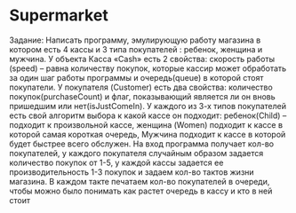 # Supermarket
Задание:
Написать программу, эмулирующую
работу магазина в котором есть 4 кассы и 3 типа покупателей : ребенок, женщина и мужчина. У объекта Касса «Cash» есть 2 свойства: скорость работы (speed) – равна количеству покупок, которые кассир может обработать за один шаг работы программы и очередь(queue) в которой стоят покупатели. У покупателя (Customer) есть два свойства: количество покупок(purchaseCount) и флаг, показывающий является ли он вновь пришедшим или нет(isJustComeIn). У каждого из 3-х типов покупателей есть свой алгоритм выбора к какой кассе он подходит: ребенок(Child) – подходит к произвольной кассе, женщина (Women) подходит к кассе в которой самая короткая очередь, Мужчина подходит к кассе в которой будет быстрее всего обслужен.  На вход программа получает кол-во покупателей, у каждого покупателя случайным образом задается количество покупок от 1-5, у каждой кассы задается ее производительность 1-3 покупок и задаем кол-во тактов жизни магазина. В каждом такте печатаем кол-во покупателей в очереди, чтобы можно было понимать как растет очередь в кассу и кто в ней стоит
